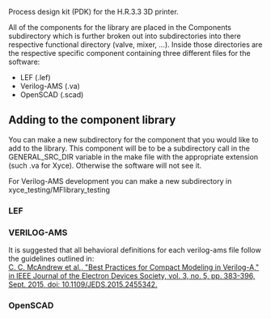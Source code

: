 Process design kit (PDK) for the H.R.3.3 3D printer.

All of the components for the library are placed in the Components subdirectory which is further broken out into subdirectories into there respective functional directory (valve, mixer, ...). Inside those directories are the respective specific component containing three different files for the software:
 - LEF (.lef)
 - Verilog-AMS (.va)
 - OpenSCAD (.scad)

## Adding to the component library

You can make a new subdirectory for the component that you would like to add to the library. This component will be to be a subdirectory call in the GENERAL_SRC_DIR variable in the make file with the appropriate extension (such .va for Xyce). Otherwise the software will not see it.


For Verilog-AMS development you can make a new subdirectory in xyce_testing/MFlibrary_testing


### LEF

### VERILOG-AMS

It is suggested that all behavioral definitions for each verilog-ams file follow the guidelines outlined in: \
<a href="https://ieeexplore.ieee.org/document/7154394">C. C. McAndrew et al., "Best Practices for Compact Modeling in Verilog-A," in IEEE Journal of the Electron Devices Society, vol. 3, no. 5, pp. 383-396, Sept. 2015, doi: 10.1109/JEDS.2015.2455342.</a>

### OpenSCAD

